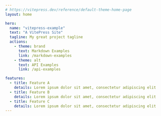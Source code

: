 ```yaml
---
# https://vitepress.dev/reference/default-theme-home-page
layout: home

hero:
  name: "vitepress-example"
  text: "A VitePress Site"
  tagline: My great project tagline
  actions:
    - theme: brand
      text: Markdown Examples
      link: /markdown-examples
    - theme: alt
      text: API Examples
      link: /api-examples

features:
  - title: Feature A
    details: Lorem ipsum dolor sit amet, consectetur adipiscing elit
  - title: Feature B
    details: Lorem ipsum dolor sit amet, consectetur adipiscing elit
  - title: Feature C
    details: Lorem ipsum dolor sit amet, consectetur adipiscing elit
---
```


<style>
  :root {
  --vp-home-hero-name-color: transparent;
  --vp-home-hero-name-background: -webkit-linear-gradient(60deg, #8CBA35 40%, #FFB400);
  --vp-home-hero-image-background-image: linear-gradient(-45deg, #8CBA35 50%, #FFB400 50%);
  --vp-home-hero-image-filter: blur(44px)
  }
</style>
